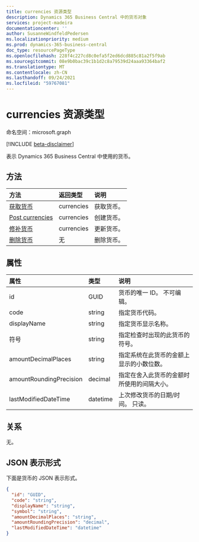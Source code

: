 ```yaml
---
title: currencies 资源类型
description: Dynamics 365 Business Central 中的货币对象
services: project-madeira
documentationcenter: ''
author: SusanneWindfeldPedersen
ms.localizationpriority: medium
ms.prod: dynamics-365-business-central
doc_type: resourcePageType
ms.openlocfilehash: 228f4c227cd8c0efa5f2ed6dcd885c81a2f5f9ab
ms.sourcegitcommit: 08e9b0bac39c1b1d2c8a79539d24aaa93364baf2
ms.translationtype: MT
ms.contentlocale: zh-CN
ms.lasthandoff: 09/24/2021
ms.locfileid: "59767081"
---
```

# <a name="currencies-resource-type"></a>currencies 资源类型

命名空间：microsoft.graph

[!INCLUDE [beta-disclaimer](../../includes/beta-disclaimer.md)]

表示 Dynamics 365 Business Central 中使用的货币。

## <a name="methods"></a>方法
| 方法                                                  |返回类型|说明       |
|:--------------------------------------------------------|:----------|:-----------------|
|[获取货币](../api/dynamics-currencies-get.md)      |currencies |获取货币。   |
|[Post currencies](../api/dynamics-create-currencies.md)  |currencies |创建货币。|
|[修补货币](../api/dynamics-currencies-update.md) |currencies |更新货币。|
|[删除货币](../api/dynamics-currencies-delete.md)|无       |删除货币。|

## <a name="properties"></a>属性
| 属性              | 类型   |说明                                                   |
|:----------------------|:-------|:-------------------------------------------------------------|
|id                     |GUID    |货币的唯一 ID。 不可编辑。                  |
|code                   |string  |指定货币代码。                                  |
|displayName            |string  |指定货币显示名称。                          |
|符号                 |string  |指定检查时出现的此货币的符号。|
|amountDecimalPlaces    |string  |指定系统在此货币的金额上显示的小数位数。|
|amountRoundingPrecision|decimal |指定在舍入此货币的金额时所使用的间隔大小。|
|lastModifiedDateTime   |datetime|上次修改货币的日期/时间。 只读。       |  


## <a name="relationships"></a>关系
无。

## <a name="json-representation"></a>JSON 表示形式

下面是货币的 JSON 表示形式。


```json
{
  "id": "GUID",
  "code": "string",
  "displayName": "string",
  "symbol": "string",
  "amountDecimalPlaces": "string",
  "amountRoundingPrecision": "decimal",
  "lastModifiedDateTime": "datetime"
}
```



